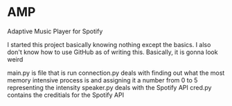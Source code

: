 # AMP
Adaptive Music Player for Spotify

I started this project basically knowing nothing except the basics. I also don't know how to use GitHub as of writing this. Basically, it is gonna look weird

main.py is file that is run
connection.py deals with finding out what the most memory intensive process is and assigning it a number from 0 to 5 representing the intensity
speaker.py deals with the Spotify API
cred.py contains the creditials for the Spotify API
